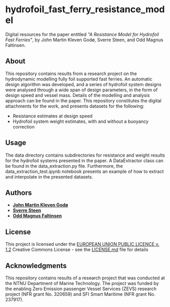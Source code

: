 # hydrofoil_fast_ferry_resistance_model
Digital resources for the paper entitled _"A Resistance Model for Hydrofoil 
Fast Ferries"_, by John Martin Kleven Godø, Sverre Steen, and Odd Magnus 
Faltinsen.

## About
This repository contains results from a research project on the hydrodynamic
modelling fully foil supported fast ferries. An automatic design algorithm was
developed, and a series of hydrofoil system designs were analysed through 
a wide span of design parameters, in the form of design speed and vessel mass. 
Details of the modelling and analysis approach can be found in the paper. This 
repository constitutes the digital attachments for the work, and presents 
datasets for the following:

- Resistance estimates at design speed
- Hydrofoil system weight estimates, with and without a buoyancy correction

## Usage
The data directory contains subdirectories for resistance and weight results 
for the hydrofoil systems presented in the paper. A DataExtractor class can 
be found in the data_extraction.py file. Furthermore, the 
data_extraction_test.ipynb notebook presents an example of how to extract and 
interpolate in the presented datasets.


## Authors

  - [**John Martin Kleven Godø**](https://www.ntnu.no/ansatte/john.martin.godo)
  - [**Sverre Steen**](https://www.ntnu.no/ansatte/sverre.steen)
  - [**Odd Magnus Faltinsen**](https://www.ntnu.no/ansatte/odd.faltinsen)

## License

This project is licensed under the [EUROPEAN UNION PUBLIC LICENCE v. 1.2](LICENSE.md)
Creative Commons License - see the [LICENSE.md](LICENSE.md) file for
details

## Acknowledgments
This repository contains results of a research project that was 
conducted at the NTNU Department of Marine Technology. 
The project was funded by the enabling Zero Emission passenger 
Vessel Services (ZEVS) research project (NFR grant No. 320659) and 
SFI Smart Maritime (NFR grant No. 237917). 